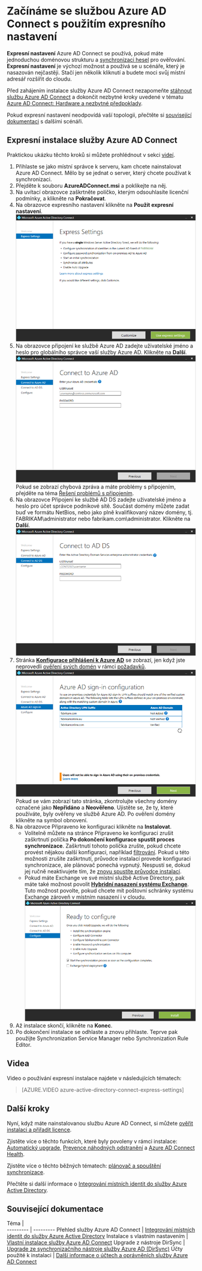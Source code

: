 <properties
    pageTitle="Azure AD Connect: Začínáme s použitím expresního nastavení | Microsoft Azure"
    description="Přečtěte si, jak stáhnout, nainstalovat a spustit Průvodce instalací pro Azure AD Connect."
    services="active-directory"
    documentationCenter=""
    authors="andkjell"
    manager="stevenpo"
    editor="curtand"/>

<tags
    ms.service="active-directory"
    ms.workload="identity"
    ms.tgt_pltfrm="na"
    ms.devlang="na"
    ms.topic="get-started-article"
    ms.date="06/27/2016"
    ms.author="billmath;andkjell"/>

# Začínáme se službou Azure AD Connect s použitím expresního nastavení
**Expresní nastavení** Azure AD Connect se používá, pokud máte jednoduchou doménovou strukturu a [synchronizaci hesel](active-directory-aadconnectsync-implement-password-synchronization.md) pro ověřování. **Expresní nastavení** je výchozí možnost a používá se u scénáře, který je nasazován nejčastěji. Stačí jen několik kliknutí a budete moci svůj místní adresář rozšířit do cloudu.

Před zahájením instalace služby Azure AD Connect nezapomeňte [stáhnout službu Azure AD Connect](http://go.microsoft.com/fwlink/?LinkId=615771) a dokončit nezbytné kroky uvedené v tématu [Azure AD Connect: Hardware a nezbytné předpoklady](active-directory-aadconnect-prerequisites.md).

Pokud expresní nastavení neodpovídá vaší topologii, přečtěte si [související dokumentaci](#related-documentation) s dalšími scénáři.

## Expresní instalace služby Azure AD Connect
Praktickou ukázku těchto kroků si můžete prohlédnout v sekci [videí](#videos).

1. Přihlaste se jako místní správce k serveru, kam chcete nainstalovat Azure AD Connect. Mělo by se jednat o server, který chcete používat k synchronizaci.
2. Přejděte k souboru **AzureADConnect.msi** a poklikejte na něj.
3. Na uvítací obrazovce zaškrtněte políčko, kterým odsouhlasíte licenční podmínky, a klikněte na **Pokračovat**.  
4. Na obrazovce expresního nastavení klikněte na **Použít expresní nastavení**.  
![Vítá vás Azure AD Connect](./media/active-directory-aadconnect-get-started-express/express.png)
5. Na obrazovce připojení ke službě Azure AD zadejte uživatelské jméno a heslo pro globálního správce vaší služby Azure AD. Klikněte na **Další**.  
![Připojení ke službě Azure AD](./media/active-directory-aadconnect-get-started-express/connectaad.png) Pokud se zobrazí chybová zpráva a máte problémy s připojením, přejděte na téma [Řešení problémů s připojením](active-directory-aadconnect-troubleshoot-connectivity.md).
6. Na obrazovce Připojení ke službě AD DS zadejte uživatelské jméno a heslo pro účet správce podnikové sítě. Součást domény můžete zadat buď ve formátu NetBios, nebo jako plně kvalifikovaný název domény, tj. FABRIKAM\administrator nebo fabrikam.com\administrator. Klikněte na **Další**.  
![Připojení ke službě AD DS](./media/active-directory-aadconnect-get-started-express/connectad.png)
7. Stránka [**Konfigurace přihlášení k Azure AD**](active-directory-aadconnect-user-signin.md#azure-ad-sign-in-configuration) se zobrazí, jen když jste neprovedli [ověření svých domén](active-directory-add-domain.md) v rámci [požadavků](active-directory-aadconnect-prerequisites.md).
![Neověřené domény](./media/active-directory-aadconnect-get-started-express/unverifieddomain.png)  
Pokud se vám zobrazí tato stránka, zkontrolujte všechny domény označené jako **Nepřidáno** a **Neověřeno**. Ujistěte se, že ty, které používáte, byly ověřeny ve službě Azure AD. Po ověření domény klikněte na symbol obnovení.
8. Na obrazovce Připraveno ke konfiguraci klikněte na **Instalovat**.
    - Volitelně můžete na stránce Připraveno ke konfiguraci zrušit zaškrtnutí políčka **Po dokončení konfigurace spustit proces synchronizace**. Zaškrtnutí tohoto políčka zrušte, pokud chcete provést nějakou další konfiguraci, například [filtrování](active-directory-aadconnectsync-configure-filtering.md). Pokud u této možnosti zrušíte zaškrtnutí, průvodce instalací provede konfiguraci synchronizace, ale plánovač ponechá vypnutý. Nespustí se, dokud jej ručně neaktivujete tím, že [znovu spustíte průvodce instalací](active-directory-aadconnectsync-installation-wizard.md).
    - Pokud máte Exchange ve své místní službě Active Directory, pak máte také možnost povolit [**Hybridní nasazení systému Exchange**](https://technet.microsoft.com/library/jj200581.aspx). Tuto možnost povolte, pokud chcete mít poštovní schránky systému Exchange zároveň v místním nasazení i v cloudu.
![Připraveno ke konfiguraci Azure AD Connect](./media/active-directory-aadconnect-get-started-express/readytoconfigure.png)
9. Až instalace skončí, klikněte na **Konec**.
10. Po dokončení instalace se odhlaste a znovu přihlaste. Teprve pak použijte Synchronization Service Manager nebo Synchronization Rule Editor.

## Videa

Video o používání expresní instalace najdete v následujících tématech:

>[AZURE.VIDEO azure-active-directory-connect-express-settings]

## Další kroky
Nyní, když máte nainstalovanou službu Azure AD Connect, si můžete [ověřit instalaci a přiřadit licence](active-directory-aadconnect-whats-next.md).

Zjistěte více o těchto funkcích, které byly povoleny v rámci instalace: [Automatický upgrade](active-directory-aadconnect-feature-automatic-upgrade.md), [Prevence náhodných odstranění](active-directory-aadconnectsync-feature-prevent-accidental-deletes.md) a [Azure AD Connect Health](active-directory-aadconnect-health-sync.md).

Zjistěte více o těchto běžných tématech: [plánovač a spouštění synchronizace](active-directory-aadconnectsync-feature-scheduler.md).

Přečtěte si další informace o [Integrování místních identit do služby Azure Active Directory](active-directory-aadconnect.md).

## Související dokumentace

Téma |  
--------- | ---------
Přehled služby Azure AD Connect | [Integrování místních identit do služby Azure Active Directory](active-directory-aadconnect.md)
Instalace s vlastním nastavením | [Vlastní instalace služby Azure AD Connect](active-directory-aadconnect-get-started-custom.md)
Upgrade z nástroje DirSync | [Upgrade ze synchronizačního nástroje služby Azure AD (DirSync)](active-directory-aadconnect-dirsync-upgrade-get-started.md)
Účty použité k instalaci | [Další informace o účtech a oprávněních služby Azure AD Connect](active-directory-aadconnect-accounts-permissions.md)



<!--HONumber=Aug16_HO4-->


